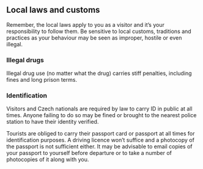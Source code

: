 ## Local laws and customs

Remember, the local laws apply to you as a visitor and it’s your responsibility to follow them. Be sensitive to local customs, traditions and practices as your behaviour may be seen as improper, hostile or even illegal.

### **Illegal drugs**

Illegal drug use (no matter what the drug) carries stiff penalties, including fines and long prison terms.

### **Identification**

Visitors and Czech nationals are required by law to carry ID in public at all times. Anyone failing to do so may be fined or brought to the nearest police station to have their identity verified.

Tourists are obliged to carry their passport card or passport at all times for identification purposes. A driving licence won’t suffice and a photocopy of the passport is not sufficient either. It may be advisable to email copies of your passport to yourself before departure or to take a number of photocopies of it along with you.